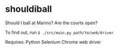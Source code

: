 # shouldiball

Should I ball at Marino? Are the courts open?

To find out, run `$ ./src/main.py path/to/web/driver`

Requires:
Python
Selenium
Chrome web driver
